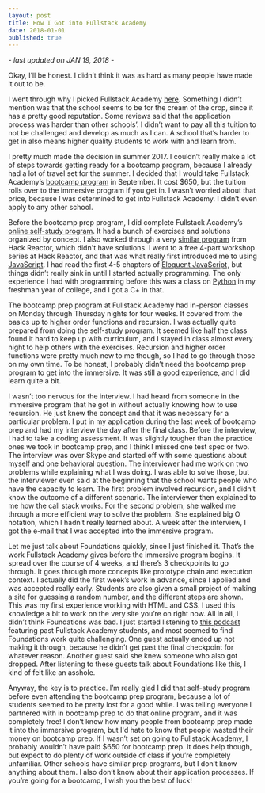```yaml
---
layout: post
title: How I Got into Fullstack Academy
date: 2018-01-01
published: true
---
```

*- last updated on JAN 19, 2018 -*

Okay, I’ll be honest. I didn’t think it was as hard as many people have made it out to be.

I went through why I picked Fullstack Academy [here](http://marcopchen.com/2017/12/29/changing-careers-and-coding-bootcamps.html). Something I didn’t mention was that the school seems to be for the cream of the crop, since it has a pretty good reputation. Some reviews said that the application process was harder than other schools’. I didn’t want to pay all this tuition to not be challenged and develop as much as I can. A school that’s harder to get in also means higher quality students to work with and learn from.

I pretty much made the decision in summer 2017.  I couldn’t really make a lot of steps towards getting ready for a bootcamp program, because I already had a lot of travel set for the summer. I decided that I would take Fullstack Academy’s [bootcamp program](https://www.fullstackacademy.com/bootcamp-prep) in September. It cost $650, but the tuition rolls over to the immersive program if you get in. I wasn’t worried about that price, because I was determined to get into Fullstack Academy. I didn’t even apply to any other school.

Before the bootcamp prep program, I did complete Fullstack Academy’s [online self-study program](http://prep.fullstackacademy.com/). It had a bunch of exercises and solutions organized by concept. I also worked through a very [similar program](http://prep.hackreactor.com/) from Hack Reactor, which didn't have solutions. I went to a free 4-part workshop series at Hack Reactor, and that was what really first introduced me to using [JavaScript](https://en.wikipedia.org/wiki/JavaScript). I had read the first 4-5 chapters of <a target="_blank" href="https://www.amazon.com/gp/product/1593275846/ref=as_li_tl?ie=UTF8&camp=1789&creative=9325&creativeASIN=1593275846&linkCode=as2&tag=marcopchen-20&linkId=834d180a831d873bad5af0cab8fa356f">Eloquent JavaScript</a><img src="//ir-na.amazon-adsystem.com/e/ir?t=marcopchen-20&l=am2&o=1&a=1593275846" width="1" height="1" border="0" alt="" style="border:none !important; margin:0px !important;" />, but things didn’t really sink in until I started actually programming. The only experience I had with programming before this was a class on [Python](https://en.wikipedia.org/wiki/Python_(programming_language)) in my freshman year of college, and I got a C+ in that.

The bootcamp prep program at Fullstack Academy had in-person classes on Monday through Thursday nights for four weeks. It covered from the basics up to higher order functions and recursion. I was actually quite prepared from doing the self-study program. It seemed like half the class found it hard to keep up with curriculum, and I stayed in class almost every night to help others with the exercises. Recursion and higher order functions were pretty much new to me though, so I had to go through those on my own time. To be honest, I probably didn’t need the bootcamp prep program to get into the immersive. It was still a good experience, and I did learn quite a bit.

I wasn’t too nervous for the interview. I had heard from someone in the immersive program that he got in without actually knowing how to use recursion. He just knew the concept and that it was necessary for a particular problem. I put in my application during the last week of bootcamp prep and had my interview the day after the final class. Before the interview, I had to take a coding assessment. It was slightly tougher than the practice ones we took in bootcamp prep, and I think I missed one test spec or two. The interview was over Skype and started off with some questions about myself and one behavioral question. The interviewer had me work on two problems while explaining what I was doing. I was able to solve those, but the interviewer even said at the beginning that the school wants people who have the capacity to learn. The first problem involved recursion, and I didn’t know the outcome of a different scenario. The interviewer then explained to me how the call stack works. For the second problem, she walked me through a more efficient way to solve the problem. She explained big O notation, which I hadn’t really learned about. A week after the interview, I got the e-mail that I was accepted into the immersive program.

Let me just talk about Foundations quickly, since I just finished it. That’s the work Fullstack Academy gives before the immersive program begins. It spread over the course of 4 weeks, and there’s 3 checkpoints to go through. It goes through more concepts like prototype chain and execution context. I actually did the first week’s work in advance, since I applied and was accepted really early. Students are also given a small project of making a site for guessing a random number, and the different steps are shown. This was my first experience working with HTML and CSS. I used this knowledge a bit to work on the very site you’re on right now. All in all, I didn’t think Foundations was bad. I just started listening to [this podcast](https://www.impostor-syndrome.org/) featuring past Fullstack Academy students, and most seemed to find Foundations work quite challenging. One guest actually ended up not making it through, because he didn’t get past the final checkpoint for whatever reason. Another guest said she knew someone who also got dropped. After listening to these guests talk about Foundations like this, I kind of felt like an asshole.

Anyway, the key is to practice. I’m really glad I did that self-study program before even attending the bootcamp prep program, because a lot of students seemed to be pretty lost for a good while. I was telling everyone I partnered with in bootcamp prep to do that online program, and it was completely free! I don’t know how many people from bootcamp prep made it into the immersive program, but I'd hate to know that people wasted their money on bootcamp prep. If I wasn’t set on going to Fullstack Academy, I probably wouldn’t have paid $650 for bootcamp prep. It does help though, but expect to do plenty of work outside of class if you’re completely unfamiliar. Other schools have similar prep programs, but I don’t know anything about them. I also don’t know about their application processes. If you’re going for a bootcamp, I wish you the best of luck!
